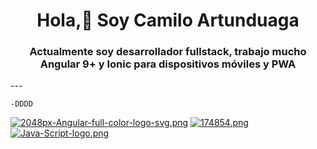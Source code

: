 <div id="header" align="center">
    <h1 align="center">Hola,👋 Soy Camilo Artunduaga</h1>
    <h3 align="center">Actualmente soy desarrollador fullstack, trabajo mucho Angular 9+ y Ionic para dispositivos móviles y PWA</h3>
</div>
---

    -DDDD


[![2048px-Angular-full-color-logo-svg.png](https://i.postimg.cc/fTDpDBL7/2048px-Angular-full-color-logo-svg.png)](https://postimg.cc/z320kwT3) [![174854.png](https://i.postimg.cc/wjJwNN7x/174854.png)](https://postimg.cc/0zkGRbYh) [![Java-Script-logo.png](https://i.postimg.cc/5N8zqSqr/Java-Script-logo.png)](https://postimg.cc/9rFzcTkP)
